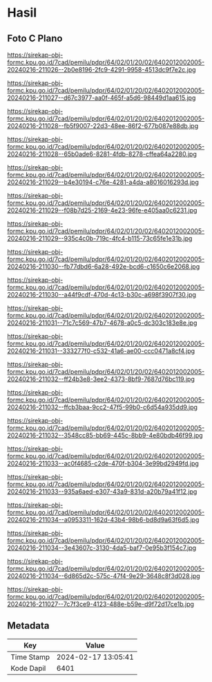 # Hasil

## Foto C Plano

https://sirekap-obj-formc.kpu.go.id/7cad/pemilu/pdpr/64/02/01/20/02/6402012002005-20240216-211026--2b0e8196-2fc9-4291-9958-4513dc9f7e2c.jpg

https://sirekap-obj-formc.kpu.go.id/7cad/pemilu/pdpr/64/02/01/20/02/6402012002005-20240216-211027--d67c3977-aa0f-465f-a5d6-98449d1aa615.jpg

https://sirekap-obj-formc.kpu.go.id/7cad/pemilu/pdpr/64/02/01/20/02/6402012002005-20240216-211028--fb5f9007-22d3-48ee-86f2-677b087e88db.jpg

https://sirekap-obj-formc.kpu.go.id/7cad/pemilu/pdpr/64/02/01/20/02/6402012002005-20240216-211028--65b0ade6-8281-4fdb-8278-cffea64a2280.jpg

https://sirekap-obj-formc.kpu.go.id/7cad/pemilu/pdpr/64/02/01/20/02/6402012002005-20240216-211029--b4e30194-c76e-4281-a4da-a8016016293d.jpg

https://sirekap-obj-formc.kpu.go.id/7cad/pemilu/pdpr/64/02/01/20/02/6402012002005-20240216-211029--f08b7d25-2169-4e23-96fe-e405aa0c6231.jpg

https://sirekap-obj-formc.kpu.go.id/7cad/pemilu/pdpr/64/02/01/20/02/6402012002005-20240216-211029--935c4c0b-719c-4fc4-b115-73c65fe1e31b.jpg

https://sirekap-obj-formc.kpu.go.id/7cad/pemilu/pdpr/64/02/01/20/02/6402012002005-20240216-211030--fb77dbd6-6a28-492e-bcd6-c1650c6e2068.jpg

https://sirekap-obj-formc.kpu.go.id/7cad/pemilu/pdpr/64/02/01/20/02/6402012002005-20240216-211030--a44f9cdf-470d-4c13-b30c-a698f3907f30.jpg

https://sirekap-obj-formc.kpu.go.id/7cad/pemilu/pdpr/64/02/01/20/02/6402012002005-20240216-211031--71c7c569-47b7-4678-a0c5-dc303c183e8e.jpg

https://sirekap-obj-formc.kpu.go.id/7cad/pemilu/pdpr/64/02/01/20/02/6402012002005-20240216-211031--333277f0-c532-41a6-ae00-ccc0471a8cf4.jpg

https://sirekap-obj-formc.kpu.go.id/7cad/pemilu/pdpr/64/02/01/20/02/6402012002005-20240216-211032--ff24b3e8-3ee2-4373-8bf9-7687d76bc119.jpg

https://sirekap-obj-formc.kpu.go.id/7cad/pemilu/pdpr/64/02/01/20/02/6402012002005-20240216-211032--ffcb3baa-9cc2-47f5-99b0-c6d54a935dd9.jpg

https://sirekap-obj-formc.kpu.go.id/7cad/pemilu/pdpr/64/02/01/20/02/6402012002005-20240216-211032--3548cc85-bb69-445c-8bb9-4e80bdb46f99.jpg

https://sirekap-obj-formc.kpu.go.id/7cad/pemilu/pdpr/64/02/01/20/02/6402012002005-20240216-211033--ac0f4685-c2de-470f-b304-3e99bd2949fd.jpg

https://sirekap-obj-formc.kpu.go.id/7cad/pemilu/pdpr/64/02/01/20/02/6402012002005-20240216-211033--935a6aed-e307-43a9-831d-a20b79a41f12.jpg

https://sirekap-obj-formc.kpu.go.id/7cad/pemilu/pdpr/64/02/01/20/02/6402012002005-20240216-211034--a0953311-162d-43b4-98b6-bd8d9a63f6d5.jpg

https://sirekap-obj-formc.kpu.go.id/7cad/pemilu/pdpr/64/02/01/20/02/6402012002005-20240216-211034--3e43607c-3130-4da5-baf7-0e95b3f154c7.jpg

https://sirekap-obj-formc.kpu.go.id/7cad/pemilu/pdpr/64/02/01/20/02/6402012002005-20240216-211034--6d865d2c-575c-47f4-9e29-3648c8f3d028.jpg

https://sirekap-obj-formc.kpu.go.id/7cad/pemilu/pdpr/64/02/01/20/02/6402012002005-20240216-211027--7c7f3ce9-4123-488e-b59e-d9f72d17ce1b.jpg


## Metadata

| Key        | Value               |
| ---------- | ------------------- |
| Time Stamp | 2024-02-17 13:05:41 |
| Kode Dapil | 6401                |



